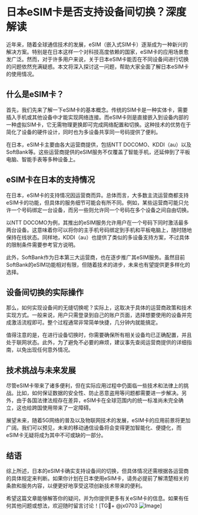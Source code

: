 # 日本eSIM卡是否支持设备间切换？深度解读

近年来，随着全球通信技术的发展，eSIM（嵌入式SIM卡）逐渐成为一种新兴的解决方案。特别是在日本这样一个对科技高度依赖的国家，eSIM卡的应用场景愈发广泛。然而，对于许多用户来说，关于日本eSIM卡能否在不同设备间进行切换的问题依然充满疑惑。本文将深入探讨这一问题，帮助大家全面了解日本eSIM卡的使用情况。

## 什么是eSIM卡？

首先，我们先来了解一下eSIM卡的基本概念。传统的SIM卡是一种实体卡，需要插入手机或其他设备中才能实现网络连接。而eSIM卡则是直接嵌入到设备内部的一种虚拟SIM卡，它无需物理更换即可完成网络配置和切换。这种技术的优势在于简化了设备的硬件设计，同时也为多设备共享同一号码提供了便利。

在日本，eSIM卡主要由各大运营商提供，包括NTT DOCOMO、KDDI（au）以及SoftBank等。这些运营商提供的eSIM服务不仅覆盖了智能手机，还延伸到了平板电脑、智能手表等多种设备上。

## eSIM卡在日本的支持情况

在日本，eSIM卡的支持情况因运营商而异。总体而言，大多数主流运营商都支持eSIM卡的功能，但具体的服务细节可能会有所不同。例如，某些运营商可能只允许一个号码绑定一台设备，而另一些则允许同一个号码在多个设备之间自由切换。

以NTT DOCOMO为例，其推出的eSIM服务允许用户在一个号码下同时激活最多两台设备。这意味着你可以将你的主手机号码绑定到手机和平板电脑上，随时随地保持在线状态。同样地，KDDI（au）也提供了类似的多设备支持方案，不过具体的限制条件需要参考官方说明。

此外，SoftBank作为日本第三大运营商，也在逐步推广其eSIM服务。虽然目前SoftBank的eSIM功能相对有限，但随着技术的进步，未来也有望提供更多样化的选择。

## 设备间切换的实际操作

那么，如何实现设备间的无缝切换呢？实际上，这取决于具体的运营商政策和技术实现方式。一般来说，用户只需登录到自己的账户页面，选择想要使用的设备并完成激活流程即可。整个过程通常非常简单快捷，几分钟内就能搞定。

值得注意的是，在进行设备切换时，你需要确保所有相关设备均已正确配置，并且处于联网状态。此外，为了避免不必要的麻烦，建议事先查阅运营商提供的详细指南，以免出现任何意外情况。

## 技术挑战与未来发展

尽管eSIM卡带来了诸多便利，但在实际应用过程中仍面临一些技术和法律上的挑战。比如，如何保证数据的安全性、防止恶意盗用等问题都需要进一步解决。另外，由于各国法律法规存在差异，eSIM卡在全球范围内的统一标准尚未完全确立，这也给跨国使用带来了一定障碍。

展望未来，随着5G网络的普及以及物联网技术的发展，eSIM卡的应用前景将更加广阔。我们可以预见，未来的移动通信设备将会变得更加智能化、便捷化，而eSIM卡无疑将成为其中不可或缺的一部分。

## 结语

综上所述，日本的eSIM卡确实支持设备间的切换，但具体情况还需根据各运营商的具体规定来判断。如果你计划在日本使用eSIM卡，请务必提前了解清楚相关的条款和服务内容，以便更好地享受这项创新技术带来的便利。

希望这篇文章能够解答你的疑问，并为你提供更多有关eSIM卡的信息。如果有任何其他问题或想法，欢迎随时留言讨论！[TG💪+ @jx0703 ![Image](https://github.com/user-attachments/assets/dbca1d08-cadb-493c-b0ec-ad6f7a83f270)]